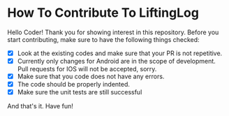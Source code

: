 # How To Contribute To LiftingLog

Hello Coder! Thank you for showing interest in this repository. Before you start contributing, make sure to have the following things checked:

- [x] Look at the existing codes and make sure that your PR is not repetitive.
- [x] Currently only changes for Android are in the scope of development. Pull requests for IOS will not be accepted, sorry.
- [x] Make sure that you code does not have any errors.
- [x] The code should be properly indented.
- [x] Make sure the unit tests are still successful

And that's it. Have fun!
